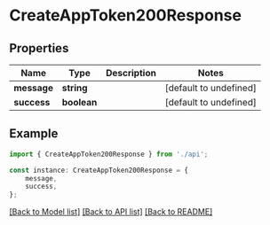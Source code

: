 # CreateAppToken200Response


## Properties

Name | Type | Description | Notes
------------ | ------------- | ------------- | -------------
**message** | **string** |  | [default to undefined]
**success** | **boolean** |  | [default to undefined]

## Example

```typescript
import { CreateAppToken200Response } from './api';

const instance: CreateAppToken200Response = {
    message,
    success,
};
```

[[Back to Model list]](../README.md#documentation-for-models) [[Back to API list]](../README.md#documentation-for-api-endpoints) [[Back to README]](../README.md)
